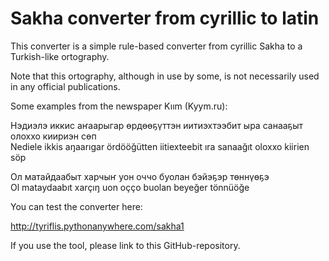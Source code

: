 # Sakha converter from cyrillic to latin

This converter is a simple rule-based converter from cyrillic Sakha to a Turkish-like ortography.

Note that this ortography, although in use by some, is not necessarily used in any official publications. 

Some examples from the newspaper Kıım (Kyym.ru):


 Нэдиэлэ иккис аҥаарыгар өрдөөҕүттэн иитиэхтээбит ыра санааҕыт олоххо киириэн сөп  
 Nediele ikkis aŋaarıgar ördööğütten iitiexteebit ıra sanaağıt oloxxo kiirien söp

Ол матайдаабыт харчыҥ уон оччо буолан бэйэҕэр төннүөҕэ  
Ol mataydaabıt xarçıŋ uon oçço buolan beyeğer tönnüöğe

You can test the converter here:


http://tyriflis.pythonanywhere.com/sakha1


If you use the tool, please link to this GitHub-repository.




